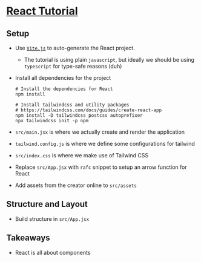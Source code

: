 # [React Tutorial](https://www.youtube.com/watch?v=_oO4Qi5aVZs)

## Setup

- Use [`Vite.js`](https://vitejs.dev/) to auto-generate the React project.
  - The tutorial is using plain `javascript`, but ideally we should be using
  `typescript` for type-safe reasons (duh)

- Install all dependencies for the project

  ```console
  # Install the dependencies for React
  npm install

  # Install tailwindcss and utility packages
  # https://tailwindcss.com/docs/guides/create-react-app
  npm install -D tailwindcss postcss autoprefixer
  npx tailwindcss init -p npm
  ```

- `src/main.jsx` is where we actually create and render the application
- `tailwind.config.js` is where we define some configurations for tailwind
- `src/index.css` is where we make use of Tailwind CSS
- Replace `src/App.jsx` with `rafc` snippet to setup an arrow function for React
- Add assets from the creator online to `src/assets`

## Structure and Layout

- Build structure in `src/App.jsx`

## Takeaways

- React is all about components
